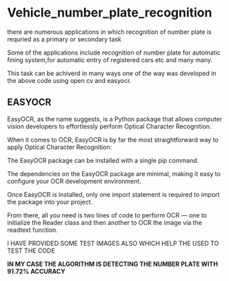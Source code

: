 # Vehicle_number_plate_recognition

there are numerous applications in which recognition of number plate is requried as a primary or secondary task

Some of the applications include recognition of number plate for automatic fining system,for automatic entry of registered cars etc and many many.

This task can be achiverd in  many ways one of the way was developed in the above code using open cv and easyocr.

## EASYOCR

EasyOCR, as the name suggests, is a Python package that allows computer vision developers to effortlessly perform Optical Character Recognition.

When it comes to OCR, EasyOCR is by far the most straightforward way to apply Optical Character Recognition:

The EasyOCR package can be installed with a single pip command.

The dependencies on the EasyOCR package are minimal, making it easy to configure your OCR development environment.

Once EasyOCR is installed, only one import statement is required to import the package into your project.

From there, all you need is two lines of code to perform OCR — one to initialize the Reader class and then another to OCR the image via the readtext function.



I HAVE PROVIDED SOME TEST IMAGES ALSO WHICH HELP THE USED TO TEST THE CODE 

**IN MY CASE THE ALGORITHM IS DETECTING THE NUMBER PLATE WITH 91.72% ACCURACY**

